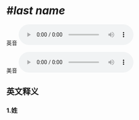 # ***\#last name*** 
英音
<audio src="./media/last name1_AAC.aac" controls="controls"></audio>

美音
<audio src="./media/last name2_AAC.aac" controls="controls"></audio>



  

英文释义
---
### 1.**姓**  


